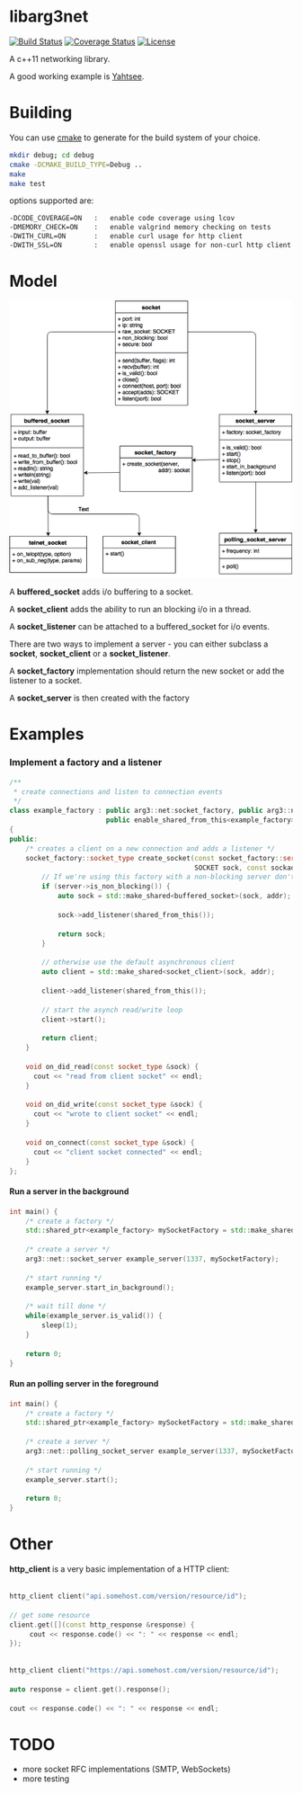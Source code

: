 libarg3net
==========

[![Build Status](http://img.shields.io/travis/ryjen/arg3net/master.svg)](https://travis-ci.org/ryjen/arg3net)
[![Coverage Status](http://img.shields.io/coveralls/ryjen/arg3net/master.svg)](https://coveralls.io/github/ryjen/arg3net?branch=master)
[![License](http://img.shields.io/:license-mit-blue.svg)](http://ryjen.mit-license.org)

A c++11 networking library.

A good working example is [Yahtsee](http://github.com/ryjen/yahtsee).

Building
========

You can use [cmake](https://cmake.org) to generate for the build system of your choice.

```bash
mkdir debug; cd debug
cmake -DCMAKE_BUILD_TYPE=Debug ..
make
make test
```

options supported are:

    -DCODE_COVERAGE=ON   :   enable code coverage using lcov
    -DMEMORY_CHECK=ON    :   enable valgrind memory checking on tests
    -DWITH_CURL=ON       :   enable curl usage for http client
    -DWITH_SSL=ON        :   enable openssl usage for non-curl http client


Model
=====

![arg3net UML](arg3net.png)


A **buffered_socket** adds i/o buffering to a socket.

A **socket_client** adds the ability to run an blocking i/o in a thread.

A **socket_listener** can be attached to a buffered_socket for i/o events.

There are two ways to implement a server - you can either subclass a **socket**, **socket_client** or a **socket_listener**.

A **socket_factory** implementation should return the new socket or add the listener to a socket.

A **socket_server** is then created with the factory

Examples
========

### Implement a factory and a listener

```c++
/**
 * create connections and listen to connection events
 */
class example_factory : public arg3::net:socket_factory, public arg3::net::buffered_socket_listener,
                        public enable_shared_from_this<example_factory>
{
public:
    /* creates a client on a new connection and adds a listener */
    socket_factory::socket_type create_socket(const socket_factory::server_type &server,
                                              SOCKET sock, const sockaddr_in &addr) {
        // If we're using this factory with a non-blocking server don't use an asynchronous socket                                        
        if (server->is_non_blocking()) {
            auto sock = std::make_shared<buffered_socket>(sock, addr);

            sock->add_listener(shared_from_this());

            return sock;
        }

        // otherwise use the default asynchronous client
        auto client = std::make_shared<socket_client>(sock, addr);

        client->add_listener(shared_from_this());

        // start the asynch read/write loop
        client->start();

        return client;
  	}

    void on_did_read(const socket_type &sock) {
      cout << "read from client socket" << endl;
    }

    void on_did_write(const socket_type &sock) {
      cout << "wrote to client socket" << endl;
    }

    void on_connect(const socket_type &sock) {
      cout << "client socket connected" << endl;
    }
};
```

#### Run a server in the background

```c++
int main() {
    /* create a factory */
    std::shared_ptr<example_factory> mySocketFactory = std::make_shared<example_factory>();

    /* create a server */
    arg3::net::socket_server example_server(1337, mySocketFactory);

    /* start running */
    example_server.start_in_background();

    /* wait till done */
    while(example_server.is_valid()) {
        sleep(1);
    }

    return 0;
}

```


#### Run an polling server in the foreground

```c++
int main() {
    /* create a factory */
    std::shared_ptr<example_factory> mySocketFactory = std::make_shared<example_factory>();

    /* create a server */
    arg3::net::polling_socket_server example_server(1337, mySocketFactory);

    /* start running */
    example_server.start();

    return 0;
}

```

Other
=====

**http_client** is a very basic implementation of a HTTP client:

```c++

http_client client("api.somehost.com/version/resource/id");

// get some resource
client.get([](const http_response &response) {
     cout << response.code() << ": " << response << endl;
});
```

```c++

http_client client("https://api.somehost.com/version/resource/id");

auto response = client.get().response();

cout << response.code() << ": " << response << endl;

```

TODO
====

* more socket RFC implementations (SMTP, WebSockets)
* more testing
